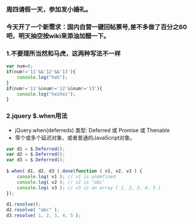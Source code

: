 ### 周四请假一天，参加发小婚礼。
### 今天开了一个新需求：国内自营一键回帖票号,差不多做了百分之60吧，明天抽空按wiki来添油加醋一下。
### 1.不要理所当然和马虎，这两种写法不一样
```javascript
var num=8;
if(num!='11'&&'12'&&'13'){
    console.log("hah");
}
if(num!='11'&&num!='12'&&num!='13'){
    console.log("heihei");
}
```
### 2.jquery $.when用法
* jQuery.when(deferreds) 类型: Deferred 或 Promise 或 Thenable
* 零个或多个延迟对象，或者普通的JavaScript对象。
```javascript
var d1 = $.Deferred();
var d2 = $.Deferred();
var d3 = $.Deferred();
 
$.when( d1, d2, d3 ).done(function ( v1, v2, v3 ) {
    console.log( v1 ); // v1 is undefined
    console.log( v2 ); // v2 is "abc"
    console.log( v3 ); // v3 is an array [ 1, 2, 3, 4, 5 ]
});
 
d1.resolve();
d2.resolve( "abc" );
d3.resolve( 1, 2, 3, 4, 5 );
```